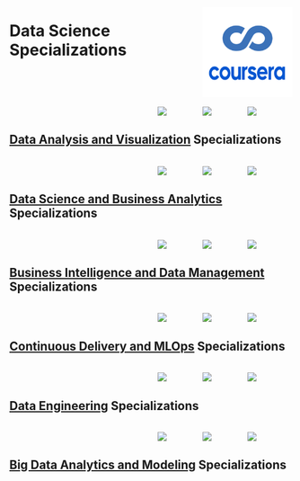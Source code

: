 <a href="https://youtube.com/"><img align="right" width="160" src="/logos/coursera.png"></img></a>

# Data Science Specializations

<br><br>

<br>
<a href="/coursera-specializations/data-science/data-analysis-and-visualization.md"><img align="right" width="80" src="https://github.com/cs-MohamedAyman/cs-MohamedAyman/blob/master/repos-logos/data-analytics.png"></img></a>
<a href="/coursera-specializations/data-science/data-analysis-and-visualization.md"><img align="right" width="80" src="https://github.com/cs-MohamedAyman/cs-MohamedAyman/blob/master/repos-logos/data-visualization.png"></img></a>
<a href="/coursera-specializations/data-science/data-analysis-and-visualization.md"><img align="right" width="80" src="https://github.com/cs-MohamedAyman/cs-MohamedAyman/blob/master/repos-logos/data-analysis.png"></img></a>
<br>

## [Data Analysis and Visualization](/coursera-specializations/data-science/data-analysis-and-visualization.md) Specializations

<br>
<a href="/coursera-specializations/data-science/data-science-and-business-analytics.md"><img align="right" width="80" src="https://github.com/cs-MohamedAyman/cs-MohamedAyman/blob/master/repos-logos/business-analytics.png"></img></a>
<a href="/coursera-specializations/data-science/data-science-and-business-analytics.md"><img align="right" width="80" src="https://github.com/cs-MohamedAyman/cs-MohamedAyman/blob/master/repos-logos/computer-modeling.png"></img></a>
<a href="/coursera-specializations/data-science/data-science-and-business-analytics.md"><img align="right" width="80" src="https://github.com/cs-MohamedAyman/cs-MohamedAyman/blob/master/repos-logos/data-science.png"></img></a>
<br>

## [Data Science and Business Analytics](/coursera-specializations/data-science/data-science-and-business-analytics.md) Specializations

<br>
<a href="/coursera-specializations/data-science/business-intelligence-and-data-management.md"><img align="right" width="80" src="https://github.com/cs-MohamedAyman/cs-MohamedAyman/blob/master/repos-logos/business-intelligence.png"></img></a>
<a href="/coursera-specializations/data-science/business-intelligence-and-data-management.md"><img align="right" width="80" src="https://github.com/cs-MohamedAyman/cs-MohamedAyman/blob/master/repos-logos/data-management.png"></img></a>
<a href="/coursera-specializations/data-science/business-intelligence-and-data-management.md"><img align="right" width="80" src="https://github.com/cs-MohamedAyman/cs-MohamedAyman/blob/master/repos-logos/data-modeling.png"></img></a>
<br>

## [Business Intelligence and Data Management](/coursera-specializations/data-science/business-intelligence-and-data-management.md) Specializations

<br>
<a href="/coursera-specializations/data-science/continuous-delivery-and-mlops.md"><img align="right" width="80" src="https://github.com/cs-MohamedAyman/cs-MohamedAyman/blob/master/repos-logos/cloud-computing.png"></img></a>
<a href="/coursera-specializations/data-science/continuous-delivery-and-mlops.md"><img align="right" width="80" src="https://github.com/cs-MohamedAyman/cs-MohamedAyman/blob/master/repos-logos/mlops.png"></img></a>
<a href="/coursera-specializations/data-science/continuous-delivery-and-mlops.md"><img align="right" width="80" src="https://github.com/cs-MohamedAyman/cs-MohamedAyman/blob/master/repos-logos/systems-development-methodologies.png"></img></a>
<br>

## [Continuous Delivery and MLOps](/coursera-specializations/data-science/continuous-delivery-and-mlops.md) Specializations

<br>
<a href="/coursera-specializations/data-science/data-engineering.md"><img align="right" width="80" src="https://github.com/cs-MohamedAyman/cs-MohamedAyman/blob/master/repos-logos/cloud-database.png"></img></a>
<a href="/coursera-specializations/data-science/data-engineering.md"><img align="right" width="80" src="https://github.com/cs-MohamedAyman/cs-MohamedAyman/blob/master/repos-logos/data-governance.png"></img></a>
<a href="/coursera-specializations/data-science/data-engineering.md"><img align="right" width="80" src="https://github.com/cs-MohamedAyman/cs-MohamedAyman/blob/master/repos-logos/data-engineering.png"></img></a>
<br>

## [Data Engineering](/coursera-specializations/data-science/data-engineering.md) Specializations

<br>
<a href="/coursera-specializations/data-science/big-data-analytics-and-modeling.md"><img align="right" width="80" src="https://github.com/cs-MohamedAyman/cs-MohamedAyman/blob/master/repos-logos/database-systems.png"></img></a>
<a href="/coursera-specializations/data-science/big-data-analytics-and-modeling.md"><img align="right" width="80" src="https://github.com/cs-MohamedAyman/cs-MohamedAyman/blob/master/repos-logos/big-data-modeling.png"></img></a>
<a href="/coursera-specializations/data-science/big-data-analytics-and-modeling.md"><img align="right" width="80" src="https://github.com/cs-MohamedAyman/cs-MohamedAyman/blob/master/repos-logos/big-data-analytics.png"></img></a>
<br>

## [Big Data Analytics and Modeling](/coursera-specializations/data-science/big-data-analytics-and-modeling.md) Specializations

